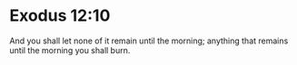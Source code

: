 # Exodus 12:10

And you shall let none of it remain until the morning; anything that remains until the morning you shall burn.

